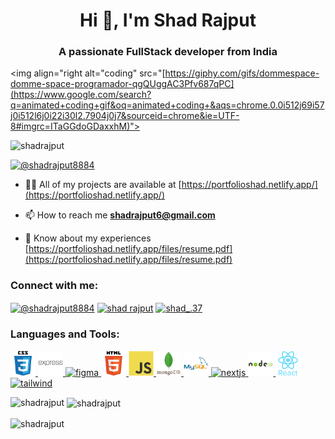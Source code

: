 <h1 align="center">Hi 👋, I'm Shad Rajput</h1>
<h3 align="center">A passionate FullStack developer from India</h3>

<img align="right alt="coding"  src="[https://giphy.com/gifs/dommespace-domme-space-programador-qgQUggAC3Pfv687qPC](https://www.google.com/search?q=animated+coding+gif&oq=animated+coding+&aqs=chrome.0.0i512j69i57j0i512l6j0i22i30l2.7904j0j7&sourceid=chrome&ie=UTF-8#imgrc=ITaGGdoGDaxxhM)">

<p align="left"> <img src="https://komarev.com/ghpvc/?username=shadrajput&label=Profile%20views&color=0e75b6&style=flat" alt="shadrajput" /> </p>

<p align="left"> <a href="https://twitter.com/@shadrajput8884" target="blank"><img src="https://img.shields.io/twitter/follow/@shadrajput8884?logo=twitter&style=for-the-badge" alt="@shadrajput8884" /></a> </p>

- 👨‍💻 All of my projects are available at [https://portfolioshad.netlify.app/](https://portfolioshad.netlify.app/)

- 📫 How to reach me **shadrajput6@gmail.com**

- 📄 Know about my experiences [https://portfolioshad.netlify.app/files/resume.pdf](https://portfolioshad.netlify.app/files/resume.pdf)

<h3 align="left">Connect with me:</h3>
<p align="left">
<a href="https://twitter.com/@shadrajput8884" target="blank"><img align="center" src="https://raw.githubusercontent.com/rahuldkjain/github-profile-readme-generator/master/src/images/icons/Social/twitter.svg" alt="@shadrajput8884" height="30" width="40" /></a>
<a href="https://linkedin.com/in/shad rajput" target="blank"><img align="center" src="https://raw.githubusercontent.com/rahuldkjain/github-profile-readme-generator/master/src/images/icons/Social/linked-in-alt.svg" alt="shad rajput" height="30" width="40" /></a>
<a href="https://instagram.com/shad_.37" target="blank"><img align="center" src="https://raw.githubusercontent.com/rahuldkjain/github-profile-readme-generator/master/src/images/icons/Social/instagram.svg" alt="shad_.37" height="30" width="40" /></a>
</p>

<h3 align="left">Languages and Tools:</h3>
<p align="left"> <a href="https://www.w3schools.com/css/" target="_blank" rel="noreferrer"> <img src="https://raw.githubusercontent.com/devicons/devicon/master/icons/css3/css3-original-wordmark.svg" alt="css3" width="40" height="40"/> </a> <a href="https://expressjs.com" target="_blank" rel="noreferrer"> <img src="https://raw.githubusercontent.com/devicons/devicon/master/icons/express/express-original-wordmark.svg" alt="express" width="40" height="40"/> </a> <a href="https://www.figma.com/" target="_blank" rel="noreferrer"> <img src="https://www.vectorlogo.zone/logos/figma/figma-icon.svg" alt="figma" width="40" height="40"/> </a> <a href="https://www.w3.org/html/" target="_blank" rel="noreferrer"> <img src="https://raw.githubusercontent.com/devicons/devicon/master/icons/html5/html5-original-wordmark.svg" alt="html5" width="40" height="40"/> </a> <a href="https://developer.mozilla.org/en-US/docs/Web/JavaScript" target="_blank" rel="noreferrer"> <img src="https://raw.githubusercontent.com/devicons/devicon/master/icons/javascript/javascript-original.svg" alt="javascript" width="40" height="40"/> </a> <a href="https://www.mongodb.com/" target="_blank" rel="noreferrer"> <img src="https://raw.githubusercontent.com/devicons/devicon/master/icons/mongodb/mongodb-original-wordmark.svg" alt="mongodb" width="40" height="40"/> </a> <a href="https://www.mysql.com/" target="_blank" rel="noreferrer"> <img src="https://raw.githubusercontent.com/devicons/devicon/master/icons/mysql/mysql-original-wordmark.svg" alt="mysql" width="40" height="40"/> </a> <a href="https://nextjs.org/" target="_blank" rel="noreferrer"> <img src="https://cdn.worldvectorlogo.com/logos/nextjs-2.svg" alt="nextjs" width="40" height="40"/> </a> <a href="https://nodejs.org" target="_blank" rel="noreferrer"> <img src="https://raw.githubusercontent.com/devicons/devicon/master/icons/nodejs/nodejs-original-wordmark.svg" alt="nodejs" width="40" height="40"/> </a> <a href="https://reactjs.org/" target="_blank" rel="noreferrer"> <img src="https://raw.githubusercontent.com/devicons/devicon/master/icons/react/react-original-wordmark.svg" alt="react" width="40" height="40"/> </a> <a href="https://tailwindcss.com/" target="_blank" rel="noreferrer"> <img src="https://www.vectorlogo.zone/logos/tailwindcss/tailwindcss-icon.svg" alt="tailwind" width="40" height="40"/> </a> </p>

<p><img align="left" src="https://github-readme-stats.vercel.app/api/top-langs?username=shadrajput&show_icons=true&locale=en&layout=compact" alt="shadrajput" /></p>

<p>&nbsp;<img align="center" src="https://github-readme-stats.vercel.app/api?username=shadrajput&show_icons=true&locale=en" alt="shadrajput" /></p>

<p><img align="center" src="https://github-readme-streak-stats.herokuapp.com/?user=shadrajput&" alt="shadrajput" /></p> 
